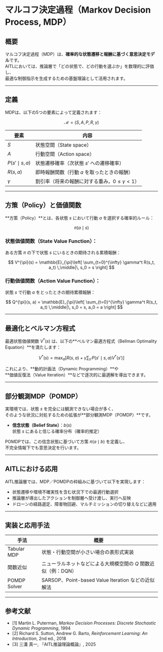 # マルコフ決定過程（Markov Decision Process, MDP）

## 概要

マルコフ決定過程（MDP）は、**確率的な状態遷移と報酬に基づく意思決定モデル**です。  
AITLにおいては、推論層で「どの状態で、どの行動を選ぶか」を数理的に評価し、  
最適な制御指示を生成するための基盤理論として活用されます。

---

## 定義

MDPは、以下の5つの要素によって定義されます：

$$
\mathcal{M} = (S, A, P, R, \gamma)
$$

| 要素 | 内容 |
|------|------|
| $S$ | 状態空間（State space） |
| $A$ | 行動空間（Action space） |
| $P(s' \mid s, a)$ | 状態遷移確率（次状態 $s'$ への遷移確率） |
| $R(s, a)$ | 即時報酬関数（行動 $a$ を取ったときの報酬） |
| $\gamma$ | 割引率（将来の報酬に対する重み，$0 \leq \gamma < 1$） |

---

## 方策（Policy）と価値関数

**方策（Policy）**とは、各状態 $s$ において行動 $a$ を選択する確率的ルール：

$$
\pi(a \mid s)
$$

### 状態価値関数（State Value Function）：

ある方策 $\pi$ の下で状態 $s$ にいるときの期待される累積報酬：

$$
V^{\pi}(s) = \mathbb{E}_{\pi}\left[ \sum_{t=0}^{\infty} \gamma^t R(s_t, a_t) \,\middle|\, s_0 = s \right]
$$

### 行動価値関数（Action Value Function）：

状態 $s$ で行動 $a$ をとったときの期待累積報酬：

$$
Q^{\pi}(s, a) = \mathbb{E}_{\pi}\left[ \sum_{t=0}^{\infty} \gamma^t R(s_t, a_t) \,\middle|\, s_0 = s, a_0 = a \right]
$$

---

## 最適化とベルマン方程式

最適状態価値関数 $V^*(s)$ は、以下の**ベルマン最適方程式（Bellman Optimality Equation）**を満たします：

$$
V^*(s) = \max_{a} \left[ R(s, a) + \gamma \sum_{s'} P(s' \mid s, a) V^*(s') \right]
$$

これにより、**動的計画法（Dynamic Programming）**や  
**価値反復法（Value Iteration）**などで逐次的に最適解を導出できます。

---

## 部分観測MDP（POMDP）

実環境では、状態 $s$ を完全には観測できない場合が多く、  
そのような状況に対処するための拡張が**部分観測MDP（POMDP）**です。

- **信念状態（Belief State）**：$b(s)$  
  状態 $s$ にあると信じる確率分布（確率的推定）

POMDPでは、この信念状態に基づいて方策 $\pi(a \mid b)$ を定義し、  
不完全情報下でも意思決定を行います。

---

## AITLにおける応用

AITL推論層では、MDP／POMDPの枠組みに基づいて以下を実現します：

- 状態遷移や環境不確実性を含む状況下での最適行動選択  
- 推論層が導出したアクションを制御層へ受け渡し、実行へ反映  
- ドローンの経路選定、障害物回避、マルチミッションの切り替えなどに適用

---

## 実装と応用手法

| 手法 | 概要 |
|------|------|
| Tabular MDP | 状態・行動空間が小さい場合の表形式実装 |
| 関数近似 | ニューラルネットなどによる大規模空間の $Q$ 関数近似（例：DQN） |
| POMDP Solver | SARSOP、Point-based Value Iteration などの近似解法 |

---

## 参考文献

- [1] Martin L. Puterman, *Markov Decision Processes: Discrete Stochastic Dynamic Programming*, 1994  
- [2] Richard S. Sutton, Andrew G. Barto, *Reinforcement Learning: An Introduction*, 2nd ed., 2018  
- [3] 三溝 真一, 『AITL推論理論概論』, 2025

